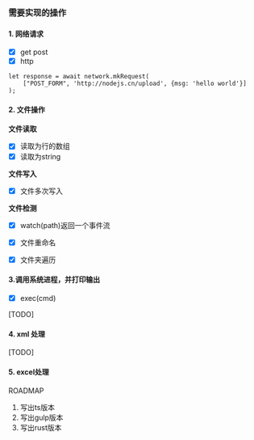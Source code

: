 
### 需要实现的操作
#### 1. 网络请求
- [x] get post
- [x] http

```typesript
let response = await network.mkRequest(
    ["POST_FORM", 'http://nodejs.cn/upload', {msg: 'hello world'}]
);
```
#### 2. 文件操作
**文件读取**
- [x] 读取为行的数组
- [x] 读取为string

**文件写入**
- [x] 文件多次写入

**文件检测**
- [x] watch(path)返回一个事件流


- [x] 文件重命名
- [x] 文件夹遍历


#### 3.调用系统进程，并打印输出
- [x] exec(cmd)


[TODO]
#### 4. xml 处理

[TODO]
#### 5. excel处理



ROADMAP
1. 写出ts版本
2. 写出gulp版本
3. 写出rust版本
